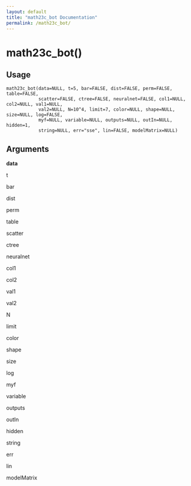```yaml
---
layout: default
title: "math23c_bot Documentation"
permalink: /math23c_bot/
---
```


# math23c_bot()

## Usage

```
math23c_bot(data=NULL, t=5, bar=FALSE, dist=FALSE, perm=FALSE, table=FALSE,
            scatter=FALSE, ctree=FALSE, neuralnet=FALSE, col1=NULL, col2=NULL, val1=NULL,
            val2=NULL, N=10^4, limit=7, color=NULL, shape=NULL, size=NULL, log=FALSE,
            myf=NULL, variable=NULL, outputs=NULL, outIn=NULL, hidden=1,
            string=NULL, err="sse", lin=FALSE, modelMatrix=NULL)
```

## Arguments

**data**

t

bar

dist

perm

table

scatter

ctree

neuralnet

col1

col2

val1

val2

N

limit

color

shape

size

log

myf

variable

outputs

outIn

hidden

string

err

lin

modelMatrix
